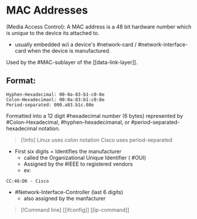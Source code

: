 
# MAC Addresses

(Media Access Control):
A MAC address is a 48 bit hardware number which is *unique* to the device its attached to.
- usually embedded w/i a device's #network-card / #network-interface-card when the device is manufactured.

Used by the #MAC-sublayer of the [[data-link-layer]].

## Format:
```
Hyphen-Hexadecimal: 00-0a-83-b1-c0-8e
Colon-Hexadecimanl: 00:0a:83:b1:c0:8e
Period-separated: 000.a83.b1c.08e
```
Formatted into a 12 digit #hexadecimal number (6 bytes) represented by #Colon-Hexadecimal, #hyphen-hexadecimanal, or #period-separated-hexadecimal notation.

>[!info]
> Linux uses colon notation
> Cisco uses period-separated

- First six digits = Identifies the manufacturer
	- called the Organizational Unique Identifier ( #OUI)
	- Assigned by the #IEEE to registered vendors
	- ex:
``` 
CC:46:D6 - Cisco
```
- #Network-Interface-Controller (last 6 digits)
	- also assigned by the manfacturer

>[!Command line]
>[[ifconfig]]
>[[ip-command]]
>